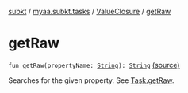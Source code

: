 [subkt](../../index.md) / [myaa.subkt.tasks](../index.md) / [ValueClosure](index.md) / [getRaw](./get-raw.md)

# getRaw

`fun getRaw(propertyName: `[`String`](https://kotlinlang.org/api/latest/jvm/stdlib/kotlin/-string/index.html)`): `[`String`](https://kotlinlang.org/api/latest/jvm/stdlib/kotlin/-string/index.html) [(source)](https://github.com/Myaamori/SubKt/blob/0.1.10/src/main/kotlin/myaa/subkt/tasks/tasks.kt#L510)

Searches for the given property. See [Task.getRaw](../org.gradle.api.-task/get-raw.md).

